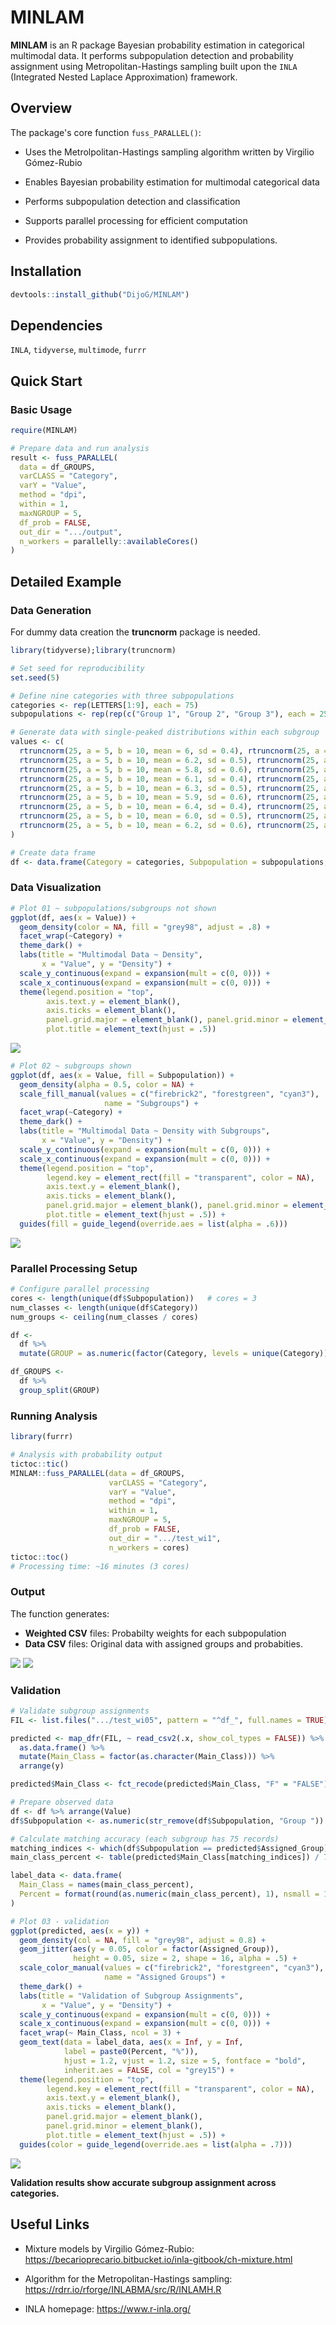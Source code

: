 # MINLAM

**MINLAM** is  an R package Bayesian probability estimation in categorical multimodal data. It performs subpopulation detection and probability assignment using Metropolitan-Hastings sampling built upon the `INLA` (Integrated Nested Laplace Approximation) framework.

## Overview

The package's core function `fuss_PARALLEL()`:

  - Uses the Metrolpolitan-Hastings sampling algorithm written by Virgilio Gómez-Rubio

  - Enables Bayesian probability estimation for multimodal categorical data

  - Performs subpopulation detection and classification

  - Supports parallel processing for efficient computation

  - Provides probability assignment to identified subpopulations.

## Installation
```r
devtools::install_github("DijoG/MINLAM")
```
## Dependencies

`INLA`, `tidyverse`, `multimode`, `furrr`

## Quick Start

### Basic Usage
```r
require(MINLAM)

# Prepare data and run analysis
result <- fuss_PARALLEL(
  data = df_GROUPS,
  varCLASS = "Category", 
  varY = "Value", 
  method = "dpi", 
  within = 1, 
  maxNGROUP = 5, 
  df_prob = FALSE, 
  out_dir = ".../output", 
  n_workers = parallelly::availableCores()
)
```

## Detailed Example

### Data Generation

For dummy data creation the **truncnorm** package is needed.

```r
library(tidyverse);library(truncnorm)

# Set seed for reproducibility
set.seed(5)

# Define nine categories with three subpopulations
categories <- rep(LETTERS[1:9], each = 75)
subpopulations <- rep(rep(c("Group 1", "Group 2", "Group 3"), each = 25), times = 9)

# Generate data with single-peaked distributions within each subgroup
values <- c(
  rtruncnorm(25, a = 5, b = 10, mean = 6, sd = 0.4), rtruncnorm(25, a = 5, b = 10, mean = 7.5, sd = 0.4), rtruncnorm(25, a = 5, b = 10, mean = 9, sd = 0.4),
  rtruncnorm(25, a = 5, b = 10, mean = 6.2, sd = 0.5), rtruncnorm(25, a = 5, b = 10, mean = 7.7, sd = 0.5), rtruncnorm(25, a = 5, b = 10, mean = 9.2, sd = 0.5),
  rtruncnorm(25, a = 5, b = 10, mean = 5.8, sd = 0.6), rtruncnorm(25, a = 5, b = 10, mean = 7.4, sd = 0.6), rtruncnorm(25, a = 5, b = 10, mean = 8.9, sd = 0.6),
  rtruncnorm(25, a = 5, b = 10, mean = 6.1, sd = 0.4), rtruncnorm(25, a = 5, b = 10, mean = 7.8, sd = 0.4), rtruncnorm(25, a = 5, b = 10, mean = 9.3, sd = 0.4),
  rtruncnorm(25, a = 5, b = 10, mean = 6.3, sd = 0.5), rtruncnorm(25, a = 5, b = 10, mean = 7.8, sd = 0.5), rtruncnorm(25, a = 5, b = 10, mean = 9.4, sd = 0.5),
  rtruncnorm(25, a = 5, b = 10, mean = 5.9, sd = 0.6), rtruncnorm(25, a = 5, b = 10, mean = 7.5, sd = 0.6), rtruncnorm(25, a = 5, b = 10, mean = 9.2, sd = 0.6),
  rtruncnorm(25, a = 5, b = 10, mean = 6.4, sd = 0.4), rtruncnorm(25, a = 5, b = 10, mean = 7.9, sd = 0.4), rtruncnorm(25, a = 5, b = 10, mean = 9.5, sd = 0.4),
  rtruncnorm(25, a = 5, b = 10, mean = 6.0, sd = 0.5), rtruncnorm(25, a = 5, b = 10, mean = 7.6, sd = 0.5), rtruncnorm(25, a = 5, b = 10, mean = 9.3, sd = 0.5),
  rtruncnorm(25, a = 5, b = 10, mean = 6.2, sd = 0.6), rtruncnorm(25, a = 5, b = 10, mean = 7.8, sd = 0.6), rtruncnorm(25, a = 5, b = 10, mean = 9.6, sd = 0.6)
)

# Create data frame
df <- data.frame(Category = categories, Subpopulation = subpopulations, Value = values)
```
### Data Visualization
```r
# Plot 01 ~ subpopulations/subgroups not shown
ggplot(df, aes(x = Value)) +
  geom_density(color = NA, fill = "grey98", adjust = .8) +
  facet_wrap(~Category) +
  theme_dark() +
  labs(title = "Multimodal Data ~ Density", 
       x = "Value", y = "Density") +
  scale_y_continuous(expand = expansion(mult = c(0, 0))) +
  scale_x_continuous(expand = expansion(mult = c(0, 0))) +
  theme(legend.position = "top",
        axis.text.y = element_blank(),
        axis.ticks = element_blank(),
        panel.grid.major = element_blank(), panel.grid.minor = element_blank(),
        plot.title = element_text(hjust = .5))
```
<img align="bottom" src="https://raw.githubusercontent.com/DijoG/storage/main/README/MM_01.png">

```r
# Plot 02 ~ subgroups shown
ggplot(df, aes(x = Value, fill = Subpopulation)) +
  geom_density(alpha = 0.5, color = NA) +
  scale_fill_manual(values = c("firebrick2", "forestgreen", "cyan3"), 
                     name = "Subgroups") +
  facet_wrap(~Category) +
  theme_dark() +
  labs(title = "Multimodal Data ~ Density with Subgroups", 
       x = "Value", y = "Density") +
  scale_y_continuous(expand = expansion(mult = c(0, 0))) +
  scale_x_continuous(expand = expansion(mult = c(0, 0))) +
  theme(legend.position = "top",
        legend.key = element_rect(fill = "transparent", color = NA),
        axis.text.y = element_blank(),
        axis.ticks = element_blank(),
        panel.grid.major = element_blank(), panel.grid.minor = element_blank(),
        plot.title = element_text(hjust = .5)) +
  guides(fill = guide_legend(override.aes = list(alpha = .6)))
```
<img align="bottom" src="https://raw.githubusercontent.com/DijoG/storage/main/README/MM_02.png">


### Parallel Processing Setup 
```r
# Configure parallel processing
cores <- length(unique(df$Subpopulation))   # cores = 3
num_classes <- length(unique(df$Category))
num_groups <- ceiling(num_classes / cores)

df <- 
  df %>%
  mutate(GROUP = as.numeric(factor(Category, levels = unique(Category))) %% num_groups + 1)

df_GROUPS <- 
  df %>%
  group_split(GROUP)
```
### Running Analysis
```r
library(furrr)

# Analysis with probability output
tictoc::tic()
MINLAM::fuss_PARALLEL(data = df_GROUPS,
                      varCLASS = "Category", 
                      varY = "Value", 
                      method = "dpi", 
                      within = 1, 
                      maxNGROUP = 5, 
                      df_prob = FALSE, 
                      out_dir = ".../test_wi1", 
                      n_workers = cores)
tictoc::toc()
# Processing time: ~16 minutes (3 cores)
```
### Output 

The function generates:
  - **Weighted CSV** files: Probabilty weights for each subpopulation
  - **Data CSV** files: Original data with assigned groups and probabities.

<img align="bottom" src="https://raw.githubusercontent.com/DijoG/storage/main/README/MM_03.png">
<img align="bottom" src="https://raw.githubusercontent.com/DijoG/storage/main/README/MM_04.png">

### Validation
```r
# Validate subgroup assignments
FIL <- list.files(".../test_wi05", pattern = "^df_", full.names = TRUE) 

predicted <- map_dfr(FIL, ~ read_csv2(.x, show_col_types = FALSE)) %>%
  as.data.frame() %>%
  mutate(Main_Class = factor(as.character(Main_Class))) %>%
  arrange(y)

predicted$Main_Class <- fct_recode(predicted$Main_Class, "F" = "FALSE")

# Prepare observed data
df <- df %>% arrange(Value)
df$Subpopulation <- as.numeric(str_remove(df$Subpopulation, "Group "))

# Calculate matching accuracy (each subgroup has 75 records)
matching_indices <- which(df$Subpopulation == predicted$Assigned_Group)
main_class_percent <- table(predicted$Main_Class[matching_indices]) / 75 * 100

label_data <- data.frame(
  Main_Class = names(main_class_percent),
  Percent = format(round(as.numeric(main_class_percent), 1), nsmall = 1)
)

# Plot 03 - validation
ggplot(predicted, aes(x = y)) +
  geom_density(col = NA, fill = "grey98", adjust = 0.8) +
  geom_jitter(aes(y = 0.05, color = factor(Assigned_Group)), 
              height = 0.05, size = 2, shape = 16, alpha = .5) + 
  scale_color_manual(values = c("firebrick2", "forestgreen", "cyan3"), 
                     name = "Assigned Groups") +  
  theme_dark() +
  labs(title = "Validation of Subgroup Assignments", 
       x = "Value", y = "Density") +
  scale_y_continuous(expand = expansion(mult = c(0, 0))) +
  scale_x_continuous(expand = expansion(mult = c(0, 0))) +
  facet_wrap(~ Main_Class, ncol = 3) +  
  geom_text(data = label_data, aes(x = Inf, y = Inf, 
            label = paste0(Percent, "%")), 
            hjust = 1.2, vjust = 1.2, size = 5, fontface = "bold", 
            inherit.aes = FALSE, col = "grey15") +  
  theme(legend.position = "top",
        legend.key = element_rect(fill = "transparent", color = NA),
        axis.text.y = element_blank(),
        axis.ticks = element_blank(),
        panel.grid.major = element_blank(),
        panel.grid.minor = element_blank(),
        plot.title = element_text(hjust = .5)) +
  guides(color = guide_legend(override.aes = list(alpha = .7)))
```
<img align="bottom" src="https://raw.githubusercontent.com/DijoG/storage/main/README/MM_07.png">

**Validation results show accurate subgroup assignment across categories.**

## Useful Links

  - Mixture models by Virgilio Gómez-Rubio: 
    https://becarioprecario.bitbucket.io/inla-gitbook/ch-mixture.html

  - Algorithm for the Metropolitan-Hastings sampling:
    https://rdrr.io/rforge/INLABMA/src/R/INLAMH.R

  - INLA homepage: 
    https://www.r-inla.org/


